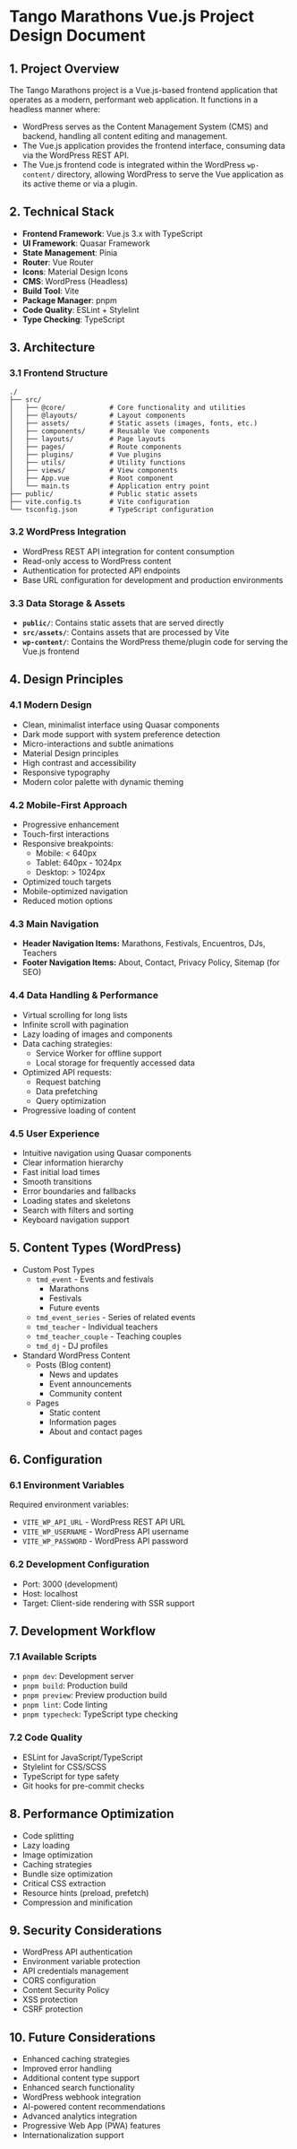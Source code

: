 # Tango Marathons Vue.js Project Design Document

## 1. Project Overview

The Tango Marathons project is a Vue.js-based frontend application that operates as a modern, performant web application. It functions in a headless manner where:

- WordPress serves as the Content Management System (CMS) and backend, handling all content editing and management.
- The Vue.js application provides the frontend interface, consuming data via the WordPress REST API.
- The Vue.js frontend code is integrated within the WordPress `wp-content/` directory, allowing WordPress to serve the Vue application as its active theme or via a plugin.

## 2. Technical Stack

- **Frontend Framework**: Vue.js 3.x with TypeScript
- **UI Framework**: Quasar Framework
- **State Management**: Pinia
- **Router**: Vue Router
- **Icons**: Material Design Icons
- **CMS**: WordPress (Headless)
- **Build Tool**: Vite
- **Package Manager**: pnpm
- **Code Quality**: ESLint + Stylelint
- **Type Checking**: TypeScript

## 3. Architecture

### 3.1 Frontend Structure

```
./
├── src/
│   ├── @core/           # Core functionality and utilities
│   ├── @layouts/        # Layout components
│   ├── assets/          # Static assets (images, fonts, etc.)
│   ├── components/      # Reusable Vue components
│   ├── layouts/         # Page layouts
│   ├── pages/           # Route components
│   ├── plugins/         # Vue plugins
│   ├── utils/           # Utility functions
│   ├── views/           # View components
│   ├── App.vue          # Root component
│   └── main.ts          # Application entry point
├── public/              # Public static assets
├── vite.config.ts       # Vite configuration
└── tsconfig.json        # TypeScript configuration
```

### 3.2 WordPress Integration

- WordPress REST API integration for content consumption
- Read-only access to WordPress content
- Authentication for protected API endpoints
- Base URL configuration for development and production environments

### 3.3 Data Storage & Assets

- **`public/`**: Contains static assets that are served directly
- **`src/assets/`**: Contains assets that are processed by Vite
- **`wp-content/`**: Contains the WordPress theme/plugin code for serving the Vue.js frontend

## 4. Design Principles

### 4.1 Modern Design

- Clean, minimalist interface using Quasar components
- Dark mode support with system preference detection
- Micro-interactions and subtle animations
- Material Design principles
- High contrast and accessibility
- Responsive typography
- Modern color palette with dynamic theming

### 4.2 Mobile-First Approach

- Progressive enhancement
- Touch-first interactions
- Responsive breakpoints:
  - Mobile: < 640px
  - Tablet: 640px - 1024px
  - Desktop: > 1024px
- Optimized touch targets
- Mobile-optimized navigation
- Reduced motion options

### 4.3 Main Navigation

- **Header Navigation Items:** Marathons, Festivals, Encuentros, DJs, Teachers
- **Footer Navigation Items:** About, Contact, Privacy Policy, Sitemap (for SEO)

### 4.4 Data Handling & Performance

- Virtual scrolling for long lists
- Infinite scroll with pagination
- Lazy loading of images and components
- Data caching strategies:
  - Service Worker for offline support
  - Local storage for frequently accessed data
- Optimized API requests:
  - Request batching
  - Data prefetching
  - Query optimization
- Progressive loading of content

### 4.5 User Experience

- Intuitive navigation using Quasar components
- Clear information hierarchy
- Fast initial load times
- Smooth transitions
- Error boundaries and fallbacks
- Loading states and skeletons
- Search with filters and sorting
- Keyboard navigation support

## 5. Content Types (WordPress)

- Custom Post Types
  - `tmd_event` - Events and festivals
    - Marathons
    - Festivals
    - Future events
  - `tmd_event_series` - Series of related events
  - `tmd_teacher` - Individual teachers
  - `tmd_teacher_couple` - Teaching couples
  - `tmd_dj` - DJ profiles
- Standard WordPress Content
  - Posts (Blog content)
    - News and updates
    - Event announcements
    - Community content
  - Pages
    - Static content
    - Information pages
    - About and contact pages

## 6. Configuration

### 6.1 Environment Variables

Required environment variables:

- `VITE_WP_API_URL` - WordPress REST API URL
- `VITE_WP_USERNAME` - WordPress API username
- `VITE_WP_PASSWORD` - WordPress API password

### 6.2 Development Configuration

- Port: 3000 (development)
- Host: localhost
- Target: Client-side rendering with SSR support

## 7. Development Workflow

### 7.1 Available Scripts

- `pnpm dev`: Development server
- `pnpm build`: Production build
- `pnpm preview`: Preview production build
- `pnpm lint`: Code linting
- `pnpm typecheck`: TypeScript type checking

### 7.2 Code Quality

- ESLint for JavaScript/TypeScript
- Stylelint for CSS/SCSS
- TypeScript for type safety
- Git hooks for pre-commit checks

## 8. Performance Optimization

- Code splitting
- Lazy loading
- Image optimization
- Caching strategies
- Bundle size optimization
- Critical CSS extraction
- Resource hints (preload, prefetch)
- Compression and minification

## 9. Security Considerations

- WordPress API authentication
- Environment variable protection
- API credentials management
- CORS configuration
- Content Security Policy
- XSS protection
- CSRF protection

## 10. Future Considerations

- Enhanced caching strategies
- Improved error handling
- Additional content type support
- Enhanced search functionality
- WordPress webhook integration
- AI-powered content recommendations
- Advanced analytics integration
- Progressive Web App (PWA) features
- Internationalization support
